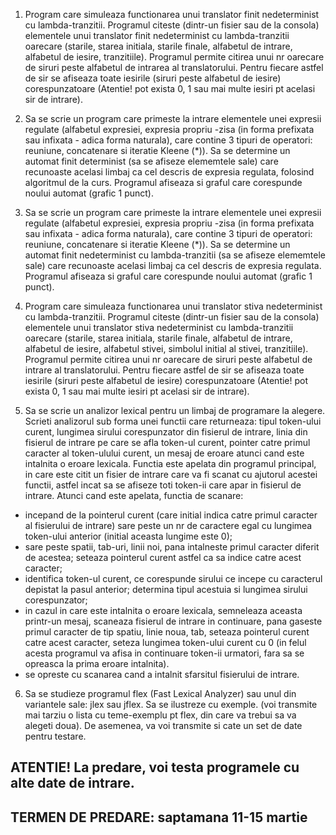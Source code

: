 1. Program care simuleaza functionarea unui translator finit nedeterminist cu lambda-tranzitii. Programul citeste (dintr-un fisier sau de la consola) elementele unui translator finit nedeterminist cu lambda-tranzitii oarecare (starile, starea initiala, starile finale, alfabetul de intrare, alfabetul de iesire, tranzitiile). Programul permite citirea unui nr oarecare de siruri peste alfabetul de intrarea al translatorului. Pentru fiecare astfel de sir se afiseaza toate iesirile (siruri peste alfabetul de iesire) corespunzatoare (Atentie! pot exista 0, 1 sau mai multe iesiri pt acelasi sir de intrare).

2. Sa se scrie un program care primeste la intrare elementele unei expresii regulate (alfabetul expresiei, expresia propriu -zisa (in forma prefixata sau infixata - adica forma naturala), care contine 3 tipuri de operatori: reuniune, concatenare si iteratie Kleene (*)). Sa se determine un automat finit determinist (sa se afiseze elememtele sale) care recunoaste acelasi limbaj ca cel descris de expresia regulata, folosind algoritmul de la curs. Programul  afiseaza si graful care corespunde noului automat (grafic 1 punct).

3. Sa se scrie un program care primeste la intrare elementele unei expresii regulate (alfabetul expresiei, expresia propriu -zisa (in forma prefixata sau infixata - adica forma naturala), care contine 3 tipuri de operatori: reuniune, concatenare si iteratie Kleene (*)). Sa se determine un automat finit nedeterminist cu lambda-tranzitii (sa se afiseze elememtele sale) care recunoaste acelasi limbaj ca cel descris de expresia regulata. Programul  afiseaza si graful care corespunde noului automat (grafic 1 punct).

4. Program care simuleaza functionarea unui translator stiva nedeterminist cu lambda-tranzitii. Programul citeste (dintr-un fisier sau de la consola) elementele unui translator stiva nedeterminist cu lambda-tranzitii oarecare (starile, starea initiala, starile finale, alfabetul de intrare, alfabetul de iesire, alfabetul stivei, simbolul initial al stivei, tranzitiile). Programul permite citirea unui nr oarecare de siruri peste alfabetul de intrare al translatorului. Pentru fiecare astfel de sir se afiseaza toate iesirile (siruri peste alfabetul de iesire) corespunzatoare (Atentie! pot exista 0, 1 sau mai multe iesiri pt acelasi sir de intrare).

5. Sa se scrie un analizor lexical pentru un limbaj de programare la alegere. Scrieti analizorul sub forma unei functii care returneaza: tipul token-ului curent, lungimea sirului corespunzator din fisierul de intrare, linia din fisierul de intrare pe care se afla token-ul curent, pointer catre primul caracter al token-ulului curent, un mesaj de eroare atunci cand este intalnita o eroare lexicala. Functia este apelata din programul principal, in care este citit un fisier de intrare care va fi scanat cu ajutorul acestei functii, astfel incat sa se afiseze toti token-ii care apar in fisierul de intrare.  Atunci cand este apelata, functia de scanare:
* incepand de la pointerul curent (care initial indica catre primul caracter al fisierului de intrare) sare peste un nr de caractere egal cu lungimea token-ului anterior (initial aceasta lungime este 0);
* sare peste spatii, tab-uri, linii noi, pana intalneste primul caracter diferit de acestea; seteaza pointerul curent astfel ca sa indice catre acest caracter;
* identifica token-ul curent, ce corespunde sirului ce incepe cu caracterul depistat la pasul anterior; determina tipul acestuia si lungimea sirului corespunzator;
* in cazul in care este intalnita o eroare lexicala, semneleaza aceasta printr-un mesaj, scaneaza fisierul de intrare in continuare, pana gaseste primul caracter de tip spatiu, linie noua, tab, seteaza pointerul curent catre acest caracter, seteza lungimea token-ului curent cu 0 (in felul acesta programul va afisa in continuare token-ii urmatori, fara sa se opreasca la prima eroare intalnita).
* se opreste cu scanarea cand a intalnit sfarsitul fisierului de intrare.

6. Sa se studieze programul flex (Fast Lexical Analyzer) sau unul din variantele sale: jlex sau jflex. Sa se ilustreze cu exemple. (voi transmite mai tarziu o lista cu teme-exemplu pt flex, din care va trebui sa va alegeti doua).
De asemenea, va voi transmite si cate un set de date pentru testare.

## ATENTIE! La predare, voi testa programele cu alte date de intrare.
## TERMEN DE PREDARE: saptamana 11-15 martie